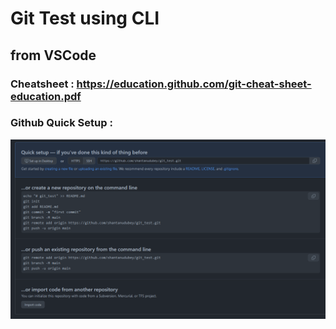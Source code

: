 # Git Test using CLI

## from VSCode

### Cheatsheet : https://education.github.com/git-cheat-sheet-education.pdf

### Github Quick Setup : 

![Alt text](image.png)
